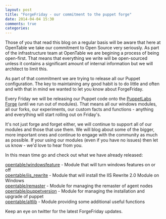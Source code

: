 ```yaml
---
layout: post
title: "ForgeFriday - our commitment to the puppet forge"
date: 2014-04-04 15:30
comments: true
categories: 
---
```


Those of you that read this blog on a regular basis will be aware that here at OpenTable we take our commitment to Open Source very seriously. As part of the infrastructure team at OpenTable we are begining a process of being open-first. That means that everything we write will be open-sourced unless it contains a significant amount of internal information but we will architect to limit this.

As part of that commitment we are trying to release all our Puppet configuration. The key to maintaining any good habit is to do little and often and with that in mind we wanted to let you know about ForgeFriday.

Every Friday we will be releasing our Puppet code onto the [PuppetLabs Forge](http://forge.puppetlabs.com/opentable) (until we run out of modules). That means all our windows modules, all our forks, our experiments, our custom facts and functions - anything and everything will start rolling out on Friday's. 

It's not just forge and forget either, we will continue to support all of our modules and those that use them. We will blog about some of the bigger, more important ones and continue to engage with the community as much as possible. If your using our modules (even if you have no issues) then let us know - we'd love to hear from you.

In this mean time go and check out what we have already released: 

[opentable/windowsfeature](http://forge.puppetlabs.com/opentable/windowsfeature) - Module that will turn windows features on or off<br/>
[opentable/iis_rewrite](http://forge.puppetlabs.com/opentable/iis_rewrite) - Module that will install the IIS Rewrite 2.0 Module on Windows <br/>
[opentable/remaster](http://forge.puppetlabs.com/opentable/remaster) - Module for managing the remaster of agent nodes <br/>
[opentable/puppetversion](http://forge.puppetlabs.com/opentable/puppetversion) - Module for managing the installation and upgrade of puppet <br/>
[opentable/altlib](http://forge.puppetlabs.com/opentable/altlib) - Module providing some additional useful functions <br/>


Keep an eye on twitter for the latest ForgeFriday updates.
